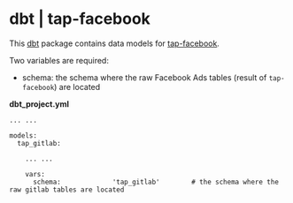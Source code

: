 # dbt | tap-facebook

This [dbt](https://github.com/fishtown-analytics/dbt) package contains data models for [tap-facebook](https://gitlab.com/meltano/tap-facebook).

Two variables are required:
* schema: the schema where the raw Facebook Ads tables (result of `tap-facebook`) are located

**dbt_project.yml**
```
... ...

models:
  tap_gitlab:

    ... ...

    vars:
      schema:             'tap_gitlab'        # the schema where the raw gitlab tables are located
```
